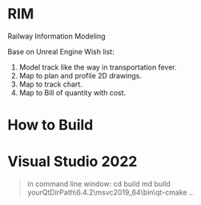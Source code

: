 # RIM
Railway Information Modeling

Base on Unreal Engine
Wish list:
1. Model track like the way in transportation fever.
2. Map to plan and profile 2D drawings.
3. Map to track chart.
4. Map to Bill of quantity with cost. 


# How to Build

# Visual Studio 2022
>in command line window:
>cd build
>md build
>yourQtDirPath\6.4.2\msvc2019_64\bin\qt-cmake ..
